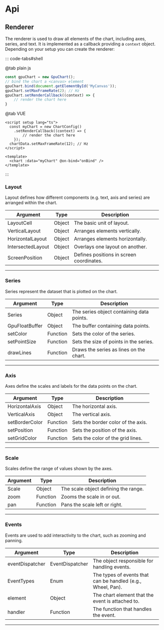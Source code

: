 # Api


## Renderer

The renderer is used to draw all elements of the chart, including axes, series, and text. It is implemented as a callback providing a `context` object. Depending on your setup you can create the renderer:

::: code-tabs#shell

@tab plain js
```ts
const gpuChart = new GpuChart();
// bind the chart a <canvas> element
gpuChart.bind(document.getElementById('MyCanvas'));
gpuChart.setMaxFrameRate(2); // Hz
gpuChart.setRenderCallback((context) => {
    // render the chart here
}
```

@tab VUE
```vue
<script setup lang="ts">
  const myChart = new ChartConfig()
    .setRenderCallback((context) => {
        // render the chart here
    });
  chartData.setMaxFrameRate(12); // Hz
</script>

<template>
  <chart :data="myChart" @on-bind="onBind" />
</template>
```
:::



### Layout
Layout defines how different components (e.g. text, axis and series) are arranged within the chart.

| Argument | Type | Description |
| --- | --- | --- |
| LayoutCell | Object | The basic unit of layout. |
| VerticalLayout | Object | Arranges elements vertically. |
| HorizontalLayout | Object | Arranges elements horizontally. |
| IntersectedLayout | Object | Overlays one layout on another. |
| ScreenPosition | Object | Defines positions in screen coordinates. |

---

### Series
Series represent the dataset that is plotted on the chart.

| Argument | Type | Description |
| --- | --- | --- |
| Series | Object | The series object containing data points. |
| GpuFloatBuffer | Object | The buffer containing data points. |
| setColor | Function | Sets the color of the series. |
| setPointSize | Function | Sets the size of points in the series. |
| drawLines | Function | Draws the series as lines on the chart. |

---

### Axis
Axes define the scales and labels for the data points on the chart.

| Argument | Type | Description |
| --- | --- | --- |
| HorizontalAxis | Object | The horizontal axis. |
| VerticalAxis | Object | The vertical axis. |
| setBorderColor | Function | Sets the border color of the axis. |
| setPosition | Function | Sets the position of the axis. |
| setGridColor | Function | Sets the color of the grid lines. |

---

### Scale
Scales define the range of values shown by the axes.

| Argument | Type | Description |
| --- | --- | --- |
| Scale | Object | The scale object defining the range. |
| zoom | Function | Zooms the scale in or out. |
| pan | Function | Pans the scale left or right. |

---


### Events
Events are used to add interactivity to the chart, such as zooming and panning.

| Argument | Type | Description |
| --- | --- | --- |
| eventDispatcher | EventDispatcher | The object responsible for handling events. |
| EventTypes | Enum | The types of events that can be handled (e.g., Wheel, Pan). |
| element | Object | The chart element that the event is attached to. |
| handler | Function | The function that handles the event. |

---


